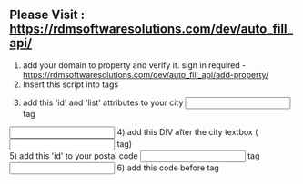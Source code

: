 Please Visit : https://rdmsoftwaresolutions.com/dev/auto_fill_api/
------------------------------------------------------------------------------------------------------------------------------------

1) add your domain to property and verify it. sign in required  - https://rdmsoftwaresolutions.com/dev/auto_fill_api/add-property/
2) Insert this script into <head></head> tags
<script src="https://ajax.googleapis.com/ajax/libs/jquery/3.5.1/jquery.min.js"></script>
3) add this 'id' and 'list' attributes to your city <input> tag
<input  id="city" list="list_by_RDMSoftwareSolutions" />
4) add this DIV after the city textbox (<input> tag)
<div id="suggestions"></div>
5) add this 'id' to your postal code <input> tag
<input  id="postal-code"  />
6) add this code before </body> tag

<script>
$(document).ready(function(){
    var api = "https://rdmsoftwaresolutions.com/dev/auto_fill_api/api.php"
  $("#city").keyup(function(){
      var txt = $("#city").val();
      $.ajax({
        url:api,
        method:"POST",
        data:{suggest:txt},
        success:function(data)
        {
         $("#suggestions").html(data);
      }
     })
  });
    $("#city").blur(function(){
      var txt = $("#city").val();
      $.ajax({
        url:api,
        method:"POST",
        data:{postal_code:txt},
        success:function(data)
        {
         $("#postal-code").val(data);
      }
     })
  });
});
</script>
